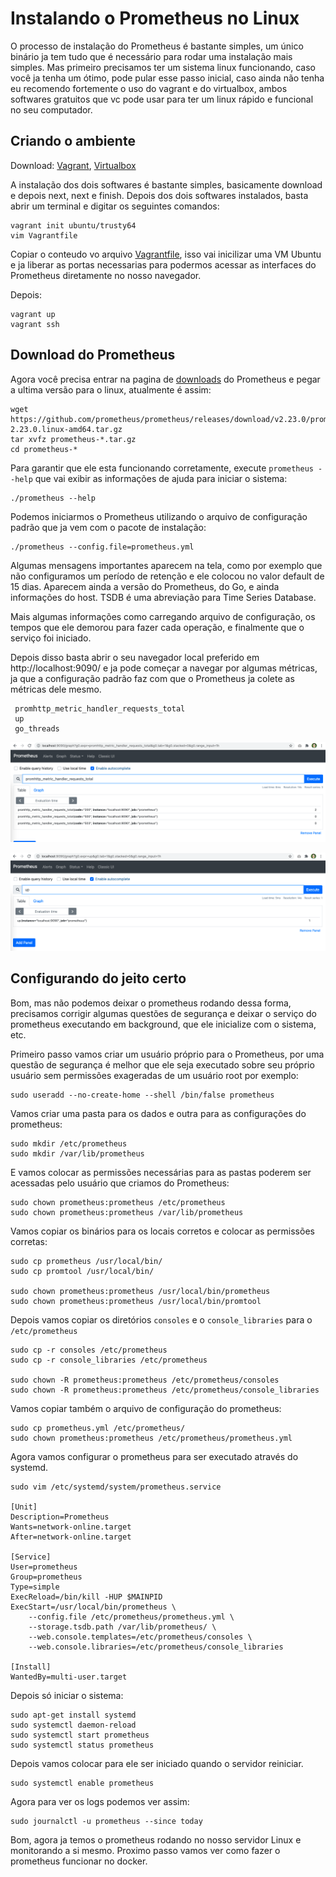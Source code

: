 # Instalando o Prometheus no Linux

O processo de instalação do Prometheus é bastante simples, um único binário ja tem tudo que é necessário para rodar uma instalação mais simples. Mas primeiro precisamos ter um sistema linux funcionando, caso você ja tenha um ótimo, pode pular esse passo inicial, caso ainda não tenha eu recomendo fortemente o uso do vagrant e do virtualbox, ambos softwares gratuitos que vc pode usar para ter um linux rápido e funcional no seu computador.

## Criando o ambiente

Download: [Vagrant](https://www.vagrantup.com/), [Virtualbox](https://www.virtualbox.org/)

A instalação dos dois softwares é bastante simples, basicamente download e depois next, next e finish. Depois dos dois softwares instalados, basta abrir um terminal e digitar os seguintes comandos:

```
vagrant init ubuntu/trusty64
vim Vagrantfile
```

Copiar o conteudo vo arquivo [Vagrantfile](vagrant/Vagrantfile), isso vai inicilizar uma VM Ubuntu e ja liberar as portas necessarias para podermos acessar as interfaces do Prometheus diretamente no nosso navegador.

Depois:
```
vagrant up
vagrant ssh
```

## Download do Prometheus

Agora você precisa entrar na pagina de [downloads](https://github.com/prometheus/prometheus/releases/) do Prometheus e pegar a ultima versão para o linux, atualmente é assim:

```
wget https://github.com/prometheus/prometheus/releases/download/v2.23.0/prometheus-2.23.0.linux-amd64.tar.gz
tar xvfz prometheus-*.tar.gz
cd prometheus-*
```

Para garantir que ele esta funcionando corretamente, execute `prometheus --help` que vai exibir as informações de ajuda para iniciar o sistema:

```
./prometheus --help
```

Podemos iniciarmos o Prometheus utilizando o arquivo de configuração padrão que ja vem com o pacote de instalação:

```
./prometheus --config.file=prometheus.yml
```

Algumas mensagens importantes aparecem na tela, como por exemplo que não configuramos um período de retenção e ele colocou no valor default de 15 dias. Aparecem ainda a versão do Prometheus, do Go, e ainda informações do host. TSDB é uma abreviação para Time Series Database.

Mais algumas informações como carregando arquivo de configuração, os tempos que ele demorou para fazer cada operação, e finalmente que o serviço foi iniciado.

Depois disso basta abrir o seu navegador local preferido em http://localhost:9090/ e ja pode começar a navegar por algumas métricas, ja que a configuração padrão faz com que o Prometheus ja colete as métricas dele mesmo.

```
 promhttp_metric_handler_requests_total
 up
 go_threads
```

![promhttp_metric_handler_requests_total](images/prom_promhttp.png "Prometheus promhttp")

![promhttp_up](images/prom_up.png "Prometheus up")


## Configurando do jeito certo

Bom, mas não podemos deixar o prometheus rodando dessa forma, precisamos corrigir algumas questões de segurança e deixar o serviço do prometheus executando em background, que ele inicialize com o sistema, etc.

Primeiro passo vamos criar um usuário próprio para o Prometheus, por uma questão de segurança é melhor que ele seja executado sobre seu próprio usuário sem permissões exageradas de um usuário root por exemplo:

```
sudo useradd --no-create-home --shell /bin/false prometheus
```

Vamos criar uma pasta para os dados e outra para as configurações do prometheus:

```
sudo mkdir /etc/prometheus
sudo mkdir /var/lib/prometheus
```

E vamos colocar as permissões necessárias para as pastas poderem ser acessadas pelo usuário que criamos do Prometheus:

```
sudo chown prometheus:prometheus /etc/prometheus
sudo chown prometheus:prometheus /var/lib/prometheus
```

Vamos copiar os binários para os locais corretos e colocar as permissões corretas:

```
sudo cp prometheus /usr/local/bin/
sudo cp promtool /usr/local/bin/

sudo chown prometheus:prometheus /usr/local/bin/prometheus
sudo chown prometheus:prometheus /usr/local/bin/promtool
```

Depois vamos copiar os diretórios `consoles` e o `console_libraries` para o `/etc/prometheus`

```
sudo cp -r consoles /etc/prometheus
sudo cp -r console_libraries /etc/prometheus

sudo chown -R prometheus:prometheus /etc/prometheus/consoles
sudo chown -R prometheus:prometheus /etc/prometheus/console_libraries
```

Vamos copiar também o arquivo de configuração do prometheus:

```
sudo cp prometheus.yml /etc/prometheus/
sudo chown prometheus:prometheus /etc/prometheus/prometheus.yml
```

Agora vamos configurar o prometheus para ser executado através do systemd.

```
sudo vim /etc/systemd/system/prometheus.service

[Unit]
Description=Prometheus
Wants=network-online.target
After=network-online.target

[Service]
User=prometheus
Group=prometheus
Type=simple
ExecReload=/bin/kill -HUP $MAINPID
ExecStart=/usr/local/bin/prometheus \
    --config.file /etc/prometheus/prometheus.yml \
    --storage.tsdb.path /var/lib/prometheus/ \
    --web.console.templates=/etc/prometheus/consoles \
    --web.console.libraries=/etc/prometheus/console_libraries

[Install]
WantedBy=multi-user.target
```

Depois só iniciar o sistema:

```
sudo apt-get install systemd
sudo systemctl daemon-reload
sudo systemctl start prometheus
sudo systemctl status prometheus
```

Depois vamos colocar para ele ser iniciado quando o servidor reiniciar.

```
sudo systemctl enable prometheus
```

Agora para ver os logs podemos ver assim:

```
sudo journalctl -u prometheus --since today
```

Bom, agora ja temos o prometheus rodando no nosso servidor Linux e monitorando a si mesmo. Proximo passo vamos ver como fazer o prometheus funcionar no docker.
